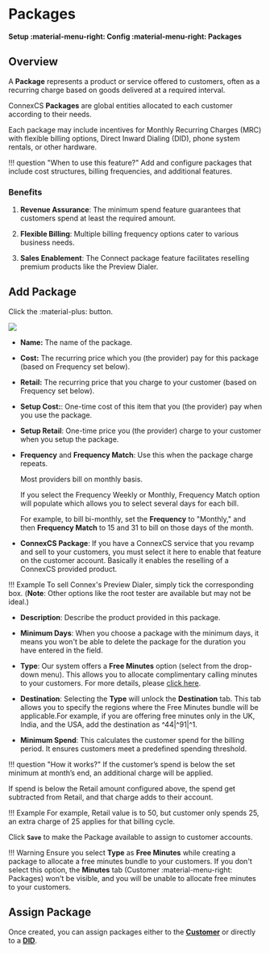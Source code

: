 # Packages

**Setup :material-menu-right: Config :material-menu-right: Packages**

## Overview

A **Package** represents a product or service offered to customers, often as a recurring charge based on goods delivered at a required interval.

ConnexCS **Packages** are global entities allocated to each customer according to their needs.

Each package may include incentives for Monthly Recurring Charges (MRC) with flexible billing options, Direct Inward Dialing (DID), phone system rentals, or other hardware.

!!! question "When to use this feature?"
    Add and configure packages that include cost structures, billing frequencies, and additional features.

### Benefits

1. **Revenue Assurance**: The minimum spend feature guarantees that customers spend at least the required amount.

2. **Flexible Billing**: Multiple billing frequency options cater to various business needs.

3. **Sales Enablement**: The Connect package feature facilitates reselling premium products like the Preview Dialer.

## Add Package

Click the :material-plus: button.

<img src= "/setup/img/free.png">

+ **Name:** The name of the package.
+ **Cost:** The recurring price which you (the provider) pay for this package (based on Frequency set below).
+ **Retail:** The recurring price that you charge to your customer (based on Frequency set below).
+ **Setup Cost:**: One-time cost of this item that you (the provider) pay when you use the package.
+ **Setup Retail**: One-time price you (the provider) charge to your customer when you setup the package.
+ **Frequency** and **Frequency Match**: Use this when the package charge repeats.

    Most providers bill on monthly basis.

    If you select the Frequency Weekly or Monthly, Frequency Match option will populate which allows you to select several days for each bill.

    For example, to bill bi-monthly, set the **Frequency** to "Monthly," and then **Frequency Match** to 15 and 31 to bill on those days of the month.

+ **ConnexCS Package**:  If you have a ConnexCS service that you revamp and sell to your customers, you must select it here to enable that feature on the customer account. Basically it enables the reselling of a ConnexCS provided product.

!!! Example
    To sell Connex's Preview Dialer, simply tick the corresponding box. (**Note**: Other options like the root tester are available but may not be ideal.)

+ **Description**: Describe the product provided in this package.

+ **Minimum Days**: When you choose a package with the minimum days, it means you won't be able to delete the package for the duration you have entered in the field.

+ **Type**: Our system offers a **Free Minutes** option (select from the drop-down menu). This allows you to allocate complimentary calling minutes to your customers. For more details, please [click here](https://bani-minutes--connexcs-docs.netlify.app/customer/package/#free-minutes-package).

+ **Destination**: Selecting the **Type** will unlock the **Destination** tab. This tab allows you to specify the regions where the Free Minutes bundle will be applicable.For example, if you are offering free minutes only in the UK, India, and the USA, add the destination as ^44|^91|^1.
  
+ **Minimum Spend**: This calculates the customer spend for the billing period. It ensures customers meet a predefined spending threshold.

!!! question "How it works?"
    If the customer’s spend is below the set minimum at month’s end, an additional charge will be applied.

If spend is below the Retail amount configured above, the spend get subtracted from Retail, and that charge adds to their account.

!!! Example
    For example, Retail value is to 50, but customer only spends 25, an extra charge of 25 applies for that billing cycle.

Click **`Save`** to make the Package available to assign to customer accounts.

!!! Warning
    Ensure you select **Type** as **Free Minutes** while creating a package to allocate a free minutes bundle to your customers.
    If you don't select this option, the **Minutes** tab (Customer :material-menu-right: Packages) won't be visible, and you will be unable to allocate free minutes to your customers.

## Assign Package

Once created, you can assign packages either to the [**Customer**](https://docs.connexcs.com/customer/package/) or directly to a [**DID**](https://docs.connexcs.com/customer/did/#billing).  

[addpackage]: /setup/img/addpackage.png "Add Package"
